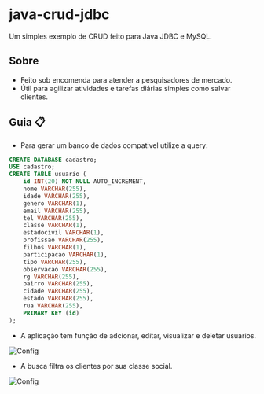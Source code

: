 # java-crud-jdbc

 Um simples exemplo de CRUD feito para Java JDBC e MySQL.
 
## Sobre  
 * Feito sob encomenda para atender a pesquisadores de mercado.  
 * Útil para agilizar atividades e tarefas diárias simples como salvar clientes.  

## Guia :clipboard:  

  * Para gerar um banco de dados compativel utilize a query:  
```sql
CREATE DATABASE cadastro;
USE cadastro;
CREATE TABLE usuario (
    id INT(20) NOT NULL AUTO_INCREMENT,
    nome VARCHAR(255),
    idade VARCHAR(255),
    genero VARCHAR(1),
    email VARCHAR(255),
    tel VARCHAR(255),
    classe VARCHAR(1),
    estadocivil VARCHAR(1),
    profissao VARCHAR(255),
    filhos VARCHAR(1),
    participacao VARCHAR(1),
    tipo VARCHAR(255),
    observacao VARCHAR(255),
    rg VARCHAR(255),
    bairro VARCHAR(255),
    cidade VARCHAR(255),
    estado VARCHAR(255),
    rua VARCHAR(255),
    PRIMARY KEY (id)
);
```  
  * A aplicação tem função de adcionar, editar, visualizar e deletar usuarios.  
  
  ![Config](https://github.com/JoaovMiranda/java-crud-jdbc/imgs/mainview.png)  
  
  * A busca filtra os clientes por sua classe social.  
  
  ![Config](https://github.com/JoaovMiranda/java-crud-jdbc/imgs/detalhedview.png)
